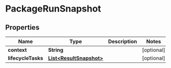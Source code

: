 
# PackageRunSnapshot

## Properties
Name | Type | Description | Notes
------------ | ------------- | ------------- | -------------
**context** | **String** |  |  [optional]
**lifecycleTasks** | [**List&lt;ResultSnapshot&gt;**](ResultSnapshot.md) |  |  [optional]



